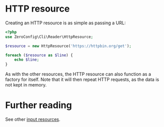# HTTP resource

Creating an HTTP resource is as simple as passing a URL:

```php
<?php
use ZeroConfig\Cli\Reader\HttpResource;

$resource = new HttpResource('https://httpbin.org/get');

foreach ($resource as $line) {
    echo $line;
}
```

As with the other resources, the HTTP resource can also function as a factory
for itself. Note that it will then repeat HTTP requests, as the data is not kept
in memory.

# Further reading

See other [input resources](../input.md).

